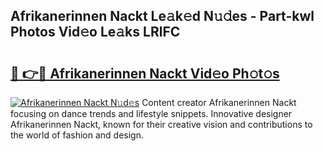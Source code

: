 ## Afrikanerinnen Nackt Le𝚊k𝚎d N𝚞𝚍es - Part-kwl Photos Vid𝚎o Le𝚊ks LRlFC

# <h2><a href="http://fb62zmd.evod.top/?m=Afrikanerinnen+Nackt">🔗 👉🔴 Afrikanerinnen Nackt Vid𝚎o Ph𝚘t𝚘s</a></h2>

[![Afrikanerinnen Nackt N𝚞d𝚎s](https://i.imgur.com/8V9OHl7.gif)](http://fb62zmd.evod.top/?m=Afrikanerinnen+Nackt)
Content creator Afrikanerinnen Nackt focusing on dance trends and lifestyle snippets. Innovative designer Afrikanerinnen Nackt, known for their creative vision and contributions to the world of fashion and design. 

